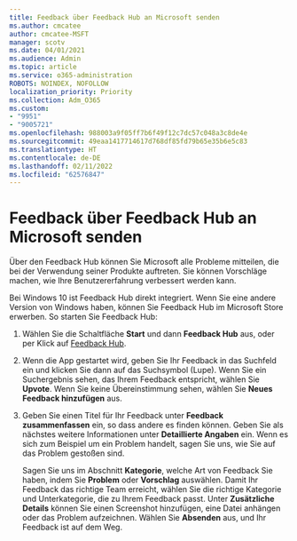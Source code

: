 ```yaml
---
title: Feedback über Feedback Hub an Microsoft senden
ms.author: cmcatee
author: cmcatee-MSFT
manager: scotv
ms.date: 04/01/2021
ms.audience: Admin
ms.topic: article
ms.service: o365-administration
ROBOTS: NOINDEX, NOFOLLOW
localization_priority: Priority
ms.collection: Adm_O365
ms.custom:
- "9951"
- "9005721"
ms.openlocfilehash: 988003a9f05ff7b6f49f12c7dc57c048a3c8de4e
ms.sourcegitcommit: 49eaa1417714617d768df85fd79b65e35b6e5c83
ms.translationtype: HT
ms.contentlocale: de-DE
ms.lasthandoff: 02/11/2022
ms.locfileid: "62576847"
---
```

# <a name="send-feedback-to-microsoft-with-feedback-hub"></a>Feedback über Feedback Hub an Microsoft senden

Über den Feedback Hub können Sie Microsoft alle Probleme mitteilen, die bei der Verwendung seiner Produkte auftreten. Sie können Vorschläge machen, wie Ihre Benutzererfahrung verbessert werden kann.

Bei Windows 10 ist Feedback Hub direkt integriert. Wenn Sie eine andere Version von Windows haben, können Sie Feedback Hub im Microsoft Store erwerben. So starten Sie Feedback Hub: 

1. Wählen Sie die Schaltfläche **Start** und dann **Feedback Hub** aus, oder per Klick auf [Feedback Hub](feedback-hub://).

1. Wenn die App gestartet wird, geben Sie Ihr Feedback in das Suchfeld ein und klicken Sie dann auf das Suchsymbol (Lupe). Wenn Sie ein Suchergebnis sehen, das Ihrem Feedback entspricht, wählen Sie **Upvote**. Wenn Sie keine Übereinstimmung sehen, wählen Sie **Neues Feedback hinzufügen** aus.

1. Geben Sie einen Titel für Ihr Feedback unter **Feedback zusammenfassen** ein, so dass andere es finden können. Geben Sie als nächstes weitere Informationen unter **Detaillierte Angaben** ein. Wenn es sich zum Beispiel um ein Problem handelt, sagen Sie uns, wie Sie auf das Problem gestoßen sind.

    Sagen Sie uns im Abschnitt **Kategorie**, welche Art von Feedback Sie haben, indem Sie **Problem** oder **Vorschlag** auswählen. Damit Ihr Feedback das richtige Team erreicht, wählen Sie die richtige Kategorie und Unterkategorie, die zu Ihrem Feedback passt. Unter **Zusätzliche Details** können Sie einen Screenshot hinzufügen, eine Datei anhängen oder das Problem aufzeichnen. Wählen Sie **Absenden** aus, und Ihr Feedback ist auf dem Weg.



